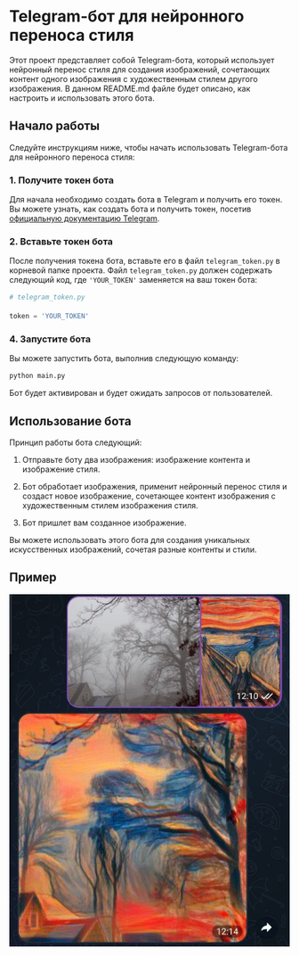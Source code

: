 # Telegram-бот для нейронного переноса стиля

Этот проект представляет собой Telegram-бота, который использует нейронный перенос стиля для создания изображений, сочетающих контент одного изображения с художественным стилем другого изображения. В данном README.md файле будет описано, как настроить и использовать этого бота.

## Начало работы

Следуйте инструкциям ниже, чтобы начать использовать Telegram-бота для нейронного переноса стиля:

### 1. Получите токен бота

Для начала необходимо создать бота в Telegram и получить его токен. Вы можете узнать, как создать бота и получить токен, посетив [официальную документацию Telegram](https://core.telegram.org/bots#botfather).

### 2. Вставьте токен бота

После получения токена бота, вставьте его в файл `telegram_token.py` в корневой папке проекта. Файл `telegram_token.py` должен содержать следующий код, где `'YOUR_TOKEN'` заменяется на ваш токен бота:

```python
# telegram_token.py

token = 'YOUR_TOKEN'
```

### 4. Запустите бота

Вы можете запустить бота, выполнив следующую команду:

```bash
python main.py
```

Бот будет активирован и будет ожидать запросов от пользователей.

## Использование бота

Принцип работы бота следующий:

1. Отправьте боту два изображения: изображение контента и изображение стиля.

2. Бот обработает изображения, применит нейронный перенос стиля и создаст новое изображение, сочетающее контент изображения с художественным стилем изображения стиля.

3. Бот пришлет вам созданное изображение.

Вы можете использовать этого бота для создания уникальных искусственных изображений, сочетая разные контенты и стили.

## Пример

![пример использования бота](/docs/example.jpg)
